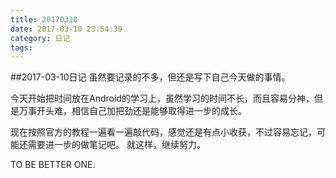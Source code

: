 ```yaml
---
title: 20170310
date: 2017-03-10 23:54:39
category: 日记
tags:
---
```


##2017-03-10日记
虽然要记录的不多，但还是写下自己今天做的事情。

今天开始把时间放在Android的学习上，虽然学习的时间不长，而且容易分神，但是万事开头难，相信自己加把劲还是能够取得进一步的成长。

现在按照官方的教程一遍看一遍敲代码，感觉还是有点小收获，不过容易忘记，可能还需要进一步的做笔记吧。
就这样，继续努力。

TO BE BETTER ONE.
